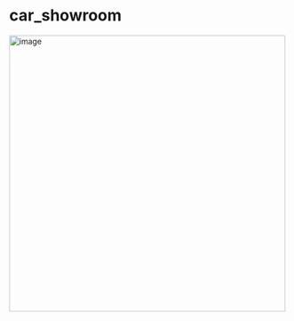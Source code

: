 # car_showroom
<img width="497" alt="image" src="https://user-images.githubusercontent.com/68191149/211323239-7744ddea-8c75-4b70-b017-22566c4db7ef.png">
